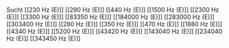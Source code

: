 Sucht
[[230 Hz (E)]]
[[290 Hz (E)]]
[[440 Hz (E)]]
[[1500 Hz (E)]]
[[2300 Hz (E)]]
[[3300 Hz (E)]]
[[83350 Hz (E)]]
[[184000 Hz (E)]]
[[283000 Hz (E)]]
[[303400 Hz (E)]]
[[280 Hz (E)]]
[[350 Hz (E)]]
[[470 Hz (E)]]
[[1880 Hz (E)]]
[[4340 Hz (E)]]
[[5200 Hz (E)]]
[[43420 Hz (E)]]
[[143040 Hz (E)]]
[[234040 Hz (E)]]
[[343450 Hz (E)]]